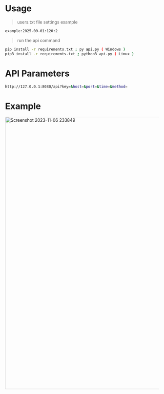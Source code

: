 # Usage
> users.txt file settings example
```bash
example:2025-09-01:120:2
```
> run the api command
```bash
pip install -r requirements.txt ; py api.py ( Windows )
pip3 install -r requirements.txt ; python3 api.py ( Linux )
```

# API Parameters
```bash
http://127.0.0.1:8080/api?key=&host=&port=&time=&method=
```

# Example
<img width="891" alt="Screenshot 2023-11-06 233849" src="https://github.com/tronables/Pace-API/assets/136797506/6085afbf-5fec-4989-9328-a0bd41439eba">
